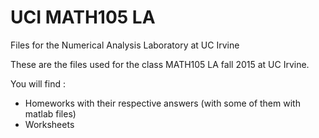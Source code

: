 # UCI MATH105 LA
Files for the Numerical Analysis Laboratory at UC Irvine

These are the files used for the class MATH105 LA fall 2015 at UC Irvine.

You will find :

- Homeworks with their respective answers (with some of them with matlab files)
- Worksheets
